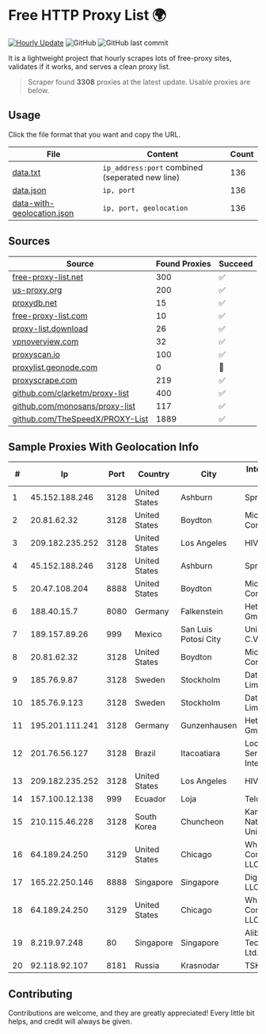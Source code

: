 
# Free HTTP Proxy List 🌍

[![Hourly Update](https://github.com/mertguvencli/http-proxy-list/actions/workflows/main.yml/badge.svg?branch=main)](https://github.com/mertguvencli/http-proxy-list/actions/workflows/main.yml)
![GitHub](https://img.shields.io/github/license/mertguvencli/http-proxy-list)
![GitHub last commit](https://img.shields.io/github/last-commit/mertguvencli/http-proxy-list)

It is a lightweight project that hourly scrapes lots of free-proxy sites, validates if it works, and serves a clean proxy list.


> Scraper found **3308** proxies at the latest update. Usable proxies are below.

## Usage

Click the file format that you want and copy the URL.


|File|Content|Count|
|----|-------|-----|
|[data.txt](https://raw.githubusercontent.com/mertguvencli/http-proxy-list/main/proxy-list/data.txt)|`ip_address:port` combined (seperated new line)|136|
|[data.json](https://raw.githubusercontent.com/mertguvencli/http-proxy-list/main/proxy-list/data.json)|`ip, port`|136|
|[data-with-geolocation.json](https://raw.githubusercontent.com/mertguvencli/http-proxy-list/main/proxy-list/data-with-geolocation.json)|`ip, port, geolocation`|136|

## Sources

|Source|Found Proxies|Succeed|
|------|-------------|-------|
|[free-proxy-list.net](https://free-proxy-list.net)|300|✅|
|[us-proxy.org](https://www.us-proxy.org)|200|✅|
|[proxydb.net](http://proxydb.net)|15|✅|
|[free-proxy-list.com](https://free-proxy-list.com/?page=&port=&type%5B%5D=http&type%5B%5D=https&up_time=0&search=Search)|10|✅|
|[proxy-list.download](https://www.proxy-list.download/HTTP)|26|✅|
|[vpnoverview.com](https://vpnoverview.com/privacy/anonymous-browsing/free-proxy-servers)|32|✅|
|[proxyscan.io](https://www.proxyscan.io)|100|✅|
|[proxylist.geonode.com](https://proxylist.geonode.com/api/proxy-list?limit=300&page=1&sort_by=lastChecked&sort_type=desc&protocols=http,https)|0|🚫|
|[proxyscrape.com](https://api.proxyscrape.com/v2/?request=displayproxies&protocol=http&timeout=10000&country=all&ssl=all&anonymity=all)|219|✅|
|[github.com/clarketm/proxy-list](https://raw.githubusercontent.com/clarketm/proxy-list/master/proxy-list-raw.txt)|400|✅|
|[github.com/monosans/proxy-list](https://raw.githubusercontent.com/monosans/proxy-list/main/proxies/http.txt)|117|✅|
|[github.com/TheSpeedX/PROXY-List](https://raw.githubusercontent.com/TheSpeedX/PROXY-List/master/http.txt)|1889|✅|


## Sample Proxies With Geolocation Info

|#|Ip|Port|Country|City|Internet Service Provider|
|-|--|----|-------|----|-------------------------|
|1|45.152.188.246|3128|United States|Ashburn|Sprint|
|2|20.81.62.32|3128|United States|Boydton|Microsoft Corporation|
|3|209.182.235.252|3128|United States|Los Angeles|HIVELOCITY, Inc.|
|4|45.152.188.246|3128|United States|Ashburn|Sprint|
|5|20.47.108.204|8888|United States|Boydton|Microsoft Corporation|
|6|188.40.15.7|8080|Germany|Falkenstein|Hetzner Online GmbH|
|7|189.157.89.26|999|Mexico|San Luis Potosí City|Uninet S.A. de C.V|
|8|20.81.62.32|3128|United States|Boydton|Microsoft Corporation|
|9|185.76.9.87|3128|Sweden|Stockholm|DataCamp Limited|
|10|185.76.9.123|3128|Sweden|Stockholm|DataCamp Limited|
|11|195.201.111.241|3128|Germany|Gunzenhausen|Hetzner Online GmbH|
|12|201.76.56.127|3128|Brazil|Itacoatiara|Locaweb Serviços de Internet S/A|
|13|209.182.235.252|3128|United States|Los Angeles|HIVELOCITY, Inc.|
|14|157.100.12.138|999|Ecuador|Loja|Telconet S.A|
|15|210.115.46.228|3128|South Korea|Chuncheon|Kangwon National University|
|16|64.189.24.250|3129|United States|Chicago|WhiteSky Communications, LLC.|
|17|165.22.250.146|8888|Singapore|Singapore|DigitalOcean, LLC|
|18|64.189.24.250|3129|United States|Chicago|WhiteSky Communications, LLC.|
|19|8.219.97.248|80|Singapore|Singapore|Alibaba (US) Technology Co., Ltd.|
|20|92.118.92.107|8181|Russia|Krasnodar|TSK LLC|



## Contributing

Contributions are welcome, and they are greatly appreciated! Every
little bit helps, and credit will always be given.

